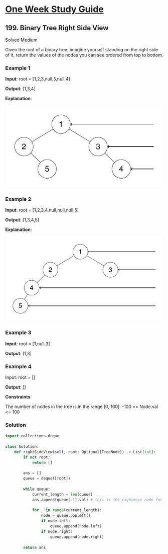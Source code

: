 # [One Week Study Guide](../readme.md)

## 199. Binary Tree Right Side View

Solved
Medium

Given the root of a binary tree, imagine yourself standing on the right side of it, return the values of the nodes you can see ordered from top to bottom.

### Example 1

**Input**: root = [1,2,3,null,5,null,4]

**Output**: [1,3,4]

**Explanation**:

![BFS from right](images/bfs-from-right-1.jpg)

### Example 2

**Input**: root = [1,2,3,4,null,null,null,5]

**Output**: [1,3,4,5]

**Explanation**:

![BFS from right](images/bfs-from-right-2.jpg)

### Example 3

**Input**: root = [1,null,3]

**Output**: [1,3]

### Example 4

Input: root = []

**Output**: []

**Constraints**:

The number of nodes in the tree is in the range [0, 100].
-100 <= Node.val <= 100

### Solution

```Python
import collections.deque

class Solution:
    def rightSideView(self, root: Optional[TreeNode]) -> List[int]:
        if not root:
            return []

        ans = []
        queue = deque([root])

        while queue:
            current_length = len(queue)
            ans.append(queue[-1].val) # this is the rightmost node for the current level

            for _ in range(current_length):
                node = queue.popleft()
                if node.left:
                    queue.append(node.left)
                if node.right:
                    queue.append(node.right)

        return ans
```
